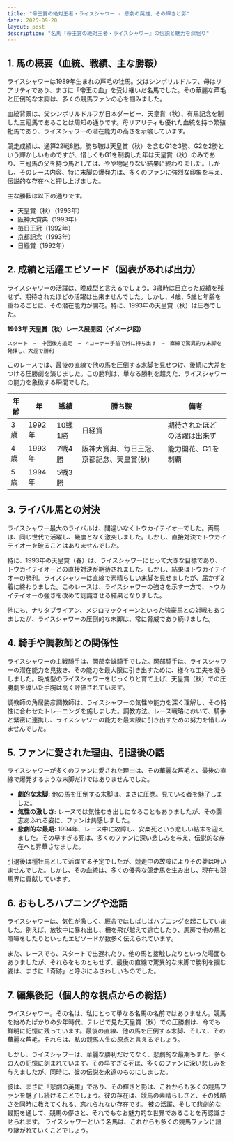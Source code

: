 ```yaml
---
title: "帝王賞の絶対王者・ライスシャワー - 悲劇の英雄、その輝きと影"
date: 2025-09-20
layout: post
description: "名馬『帝王賞の絶対王者・ライスシャワー』の伝説と魅力を深堀り"
---
```


## 1. 馬の概要（血統、戦績、主な勝鞍）

ライスシャワーは1989年生まれの芦毛の牡馬。父はシンボリルドルフ、母はリアリティであり、まさに「帝王の血」を受け継いだ名馬でした。その華麗な芦毛と圧倒的な末脚は、多くの競馬ファンの心を掴みました。

血統背景は、父シンボリルドルフが日本ダービー、天皇賞（秋）、有馬記念を制した三冠馬であることは周知の通りです。母リアリティも優れた血統を持つ繁殖牝馬であり、ライスシャワーの潜在能力の高さを示唆しています。

競走成績は、通算22戦8勝。勝ち鞍は天皇賞（秋）を含むG1を3勝、G2を2勝という輝かしいものですが、惜しくもG1を制覇した年は天皇賞（秋）のみであり、三冠馬の父を持つ馬としては、やや物足りない結果に終わりました。しかし、そのレース内容、特に末脚の爆発力は、多くのファンに強烈な印象を与え、伝説的な存在へと押し上げました。

主な勝鞍は以下の通りです。

* 天皇賞（秋）（1993年）
* 阪神大賞典（1993年）
* 毎日王冠（1992年）
* 京都記念（1993年）
* 日経賞（1992年）


## 2. 成績と活躍エピソード（図表があれば出力）

ライスシャワーの活躍は、晩成型と言えるでしょう。3歳時は目立った成績を残せず、期待されたほどの活躍は出来ませんでした。しかし、4歳、5歳と年齢を重ねるごとに、その潜在能力が開花。特に、1993年の天皇賞（秋）は圧巻でした。

**1993年 天皇賞（秋）レース展開図（イメージ図）**

```
スタート　→　中団後方追走　→　4コーナー手前で外に持ち出す　→　直線で驚異的な末脚を発揮し、大差で勝利
```

このレースでは、最後の直線で他の馬を圧倒する末脚を見せつけ、後続に大差をつける圧勝劇を演じました。この勝利は、単なる勝利を超えた、ライスシャワーの能力を象徴する瞬間でした。

| 年齢 | 年 | 戦績 | 勝ち鞍 | 備考 |
|---|---|---|---|---|
| 3歳 | 1992年 | 10戦1勝 | 日経賞 | 期待されたほどの活躍は出来ず |
| 4歳 | 1993年 | 7戦4勝 | 阪神大賞典、毎日王冠、京都記念、天皇賞(秋) | 能力開花、G1を制覇 |
| 5歳 | 1994年 | 5戦3勝 |  |  |


## 3. ライバル馬との対決

ライスシャワー最大のライバルは、間違いなくトウカイテイオーでした。両馬は、同じ世代で活躍し、幾度となく激突しました。しかし、直接対決でトウカイテイオーを破ることはありませんでした。  

特に、1993年の天皇賞（春）は、ライスシャワーにとって大きな目標であり、トウカイテイオーとの直接対決が期待されました。しかし、結果はトウカイテイオーの勝利。ライスシャワーは直線で素晴らしい末脚を見せましたが、届かず2着に終わりました。このレースは、ライスシャワーの強さを示す一方で、トウカイテイオーの強さを改めて認識させる結果となりました。

他にも、ナリタブライアン、メジロマックイーンといった強豪馬との対戦もありましたが、ライスシャワーの圧倒的な末脚は、常に脅威であり続けました。


## 4. 騎手や調教師との関係性

ライスシャワーの主戦騎手は、岡部幸雄騎手でした。岡部騎手は、ライスシャワーの潜在能力を見抜き、その能力を最大限に引き出すために、様々な工夫を凝らしました。晩成型のライスシャワーをじっくりと育て上げ、天皇賞（秋）での圧勝劇を導いた手腕は高く評価されています。

調教師の角居勝彦調教師は、ライスシャワーの気性や能力を深く理解し、その特性に合わせたトレーニングを施しました。調教方法、レース戦略において、騎手と緊密に連携し、ライスシャワーの能力を最大限に引き出すための努力を惜しみませんでした。


## 5. ファンに愛された理由、引退後の話

ライスシャワーが多くのファンに愛された理由は、その華麗な芦毛と、最後の直線で爆発するような末脚だけではありませんでした。

* **劇的な末脚:** 他の馬を圧倒する末脚は、まさに圧巻。見ている者を魅了しました。
* **気性の激しさ:**  レースでは気性むき出しになることもありましたが、その闘志あふれる姿に、ファンは共感しました。
* **悲劇的な最期:**  1994年、レース中に故障し、安楽死という悲しい結末を迎えました。その早すぎる死は、多くのファンに深い悲しみを与え、伝説的な存在へと昇華させました。

引退後は種牡馬として活躍する予定でしたが、競走中の故障によりその夢は叶いませんでした。しかし、その血統は、多くの優秀な競走馬を生み出し、現在も競馬界に貢献しています。


## 6. おもしろハプニングや逸話

ライスシャワーは、気性が激しく、厩舎ではしばしばハプニングを起こしていました。例えば、放牧中に暴れ出し、柵を飛び越えて逃亡したり、馬房で他の馬と喧嘩をしたりといったエピソードが数多く伝えられています。

また、レースでも、スタートで出遅れたり、他の馬と接触したりといった場面もありましたが、それらをものともせず、最後の直線で驚異的な末脚で勝利を掴む姿は、まさに「奇跡」と呼ぶにふさわしいものでした。


## 7. 編集後記（個人的な視点からの総括）

ライスシャワー。その名は、私にとって単なる名馬の名前ではありません。競馬を始めたばかりの少年時代、テレビで見た天皇賞（秋）での圧勝劇は、今でも鮮明に記憶に残っています。最後の直線、他の馬を圧倒する末脚、そして、その華麗な芦毛。それらは、私の競馬人生の原点と言えるでしょう。

しかし、ライスシャワーは、華麗な勝利だけでなく、悲劇的な最期もまた、多くの人の記憶に刻まれています。その早すぎる死は、多くのファンに深い悲しみを与えましたが、同時に、彼の伝説を永遠のものにしました。

彼は、まさに「悲劇の英雄」であり、その輝きと影は、これからも多くの競馬ファンを魅了し続けることでしょう。彼の存在は、競馬の素晴らしさと、その残酷さを同時に教えてくれる、忘れられない存在です。  彼の活躍、そして悲劇的な最期を通して、競馬の儚さと、それでもなお魅力的な世界であることを再認識させられます。  ライスシャワーという名馬は、これからも多くの競馬ファンに語り継がれていくことでしょう。
